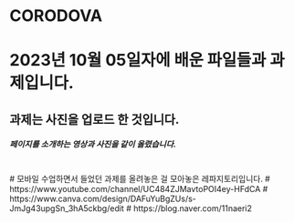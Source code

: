 # CORODOVA
<h1>2023년 10월 05일자에 배운 파일들과 과제입니다. </h1>
<h2>과제는 사진을 업로드 한 것입니다.</h2>
<h5>페이지를 소개하는 영상과 사진을 같이 올렸습니다.</h5><br>
# 모바일 수업하면서 들었던 과제를 올려놓은 걸 모아놓은 레파지토리입니다.
#
https://www.youtube.com/channel/UC484ZJMavtoPOI4ey-HFdCA
# https://www.canva.com/design/DAFuYuBgZUs/s-JmJg43upgSn_3hA5ckbg/edit
#
https://blog.naver.com/11naeri2
